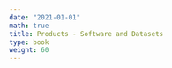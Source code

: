 ```yaml
---
date: "2021-01-01"
math: true
title: Products - Software and Datasets
type: book
weight: 60
---
```

